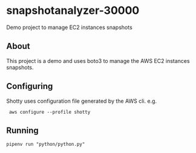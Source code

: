 # snapshotanalyzer-30000

Demo project to manage EC2 instances snapshots

## About

This project is a demo and uses boto3 to manage the AWS EC2 instances snapshots.

## Configuring

Shotty uses configuration file generated by the AWS cli. e.g.

` aws configure --profile shotty`

## Running
 `pipenv run "python/python.py"`

 
